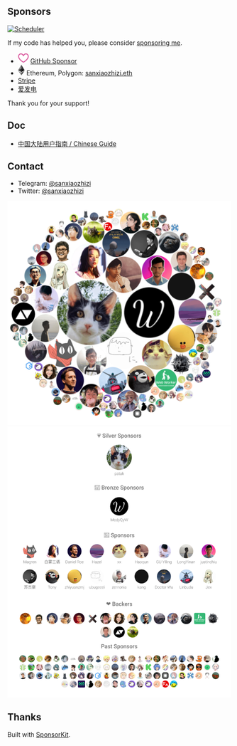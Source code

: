 ## Sponsors

[![Scheduler](https://github.com/sxzz/sponsors/actions/workflows/scheduler.yml/badge.svg)](https://github.com/sxzz/sponsors/actions/workflows/scheduler.yml)

If my code has helped you, please consider [sponsoring me](https://github.com/sponsors/sxzz).

- <img src="./icons/sponsor.svg"> [GitHub Sponsor](https://github.com/sponsors/sxzz)
- <img src="./icons/ethereum.svg"> Ethereum, Polygon: [sanxiaozhizi.eth](https://etherscan.io/address/0x86930e4c4ef9d62d44e3363e4d23e759bcdeeaa0)
- [Stripe](https://donate.stripe.com/aEU7sW3dJ2r15XO5kk)
- [爱发电](https://afdian.com/a/sanxiaozhizi)

Thank you for your support!

## Doc

- [中国大陆用户指南 / Chinese Guide](./doc/chinese-guide.md)

## Contact

- Telegram: [@sanxiaozhizi](https://t.me/sanxiaozhizi)
- Twitter: [@sanxiaozhizi](https://twitter.com/sanxiaozhizi)

<p align="center">
  <a href="https://github.com/sponsors/sxzz">
    <img src='./sponsors.circles.svg'/>
    <img src='./sponsors.svg'/>
  </a>
</p>

## Thanks

Built with [SponsorKit](https://github.com/antfu/sponsorkit).
